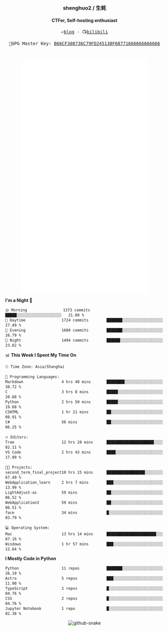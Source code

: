 <h3 align="center"> shenghuo2 / 生蚝 </h3>
<h4 align="center" >CTFer, Self-hosting enthusiast</h3>


<p align="center">
  <samp>
    ✍️<a href="https://blog.shenghuo2.top/">blog</a> -
    📺<a href="https://space.bilibili.com/85894935">bilibili</a>
  </samp>
</p>
<p align="center">
  <samp>
     🔐GPG Master Key: <a align="center" href="https://github.com/shenghuo2.gpg">B66CF308736C79FD245138F68771666666666666</a>
  </samp>
</p>
<br>
<p align="center">
  <a href="https://github.com/shenghuo2">
    <img width="400" align="top" src="https://github.com/shenghuo2/shenghuo2/blob/main/metrics.left.svg" />
  </a>
  <a href="https://github.com/shenghuo2">
    <img width="400" align="top" src="https://github.com/shenghuo2/shenghuo2/blob/main/metrics.right.svg" />
  </a>
</p>


<!--START_SECTION:waka-->
**I'm a Night 🦉** 

```text
🌞 Morning                1373 commits        █████░░░░░░░░░░░░░░░░░░░░   21.89 % 
🌆 Daytime                1724 commits        ███████░░░░░░░░░░░░░░░░░░   27.49 % 
🌃 Evening                1680 commits        ███████░░░░░░░░░░░░░░░░░░   26.79 % 
🌙 Night                  1494 commits        ██████░░░░░░░░░░░░░░░░░░░   23.82 % 
```


📊 **This Week I Spent My Time On** 

```text
🕑︎ Time Zone: Asia/Shanghai

💬 Programming Languages: 
Markdown                 4 hrs 40 mins       ████████░░░░░░░░░░░░░░░░░   30.72 % 
C                        3 hrs 8 mins        █████░░░░░░░░░░░░░░░░░░░░   20.68 % 
Python                   2 hrs 59 mins       █████░░░░░░░░░░░░░░░░░░░░   19.68 % 
CSHTML                   1 hr 21 mins        ██░░░░░░░░░░░░░░░░░░░░░░░   08.91 % 
C#                       56 mins             ██░░░░░░░░░░░░░░░░░░░░░░░   06.25 % 

🔥 Editors: 
Trae                     12 hrs 28 mins      █████████████████████░░░░   82.11 % 
VS Code                  2 hrs 43 mins       ████░░░░░░░░░░░░░░░░░░░░░   17.89 % 

🐱‍💻 Projects: 
second_term_final_project10 hrs 15 mins      █████████████████░░░░░░░░   67.49 % 
WebApplication_learn     2 hrs 7 mins        ███░░░░░░░░░░░░░░░░░░░░░░   13.99 % 
LightAdjust-as           59 mins             ██░░░░░░░░░░░░░░░░░░░░░░░   06.52 % 
WebApplication3          59 mins             ██░░░░░░░░░░░░░░░░░░░░░░░   06.51 % 
face                     34 mins             █░░░░░░░░░░░░░░░░░░░░░░░░   03.79 % 

💻 Operating System: 
Mac                      13 hrs 14 mins      ██████████████████████░░░   87.16 % 
Windows                  1 hr 57 mins        ███░░░░░░░░░░░░░░░░░░░░░░   12.84 % 
```

**I Mostly Code in Python** 

```text
Python                   11 repos            ███████░░░░░░░░░░░░░░░░░░   26.19 % 
Astro                    5 repos             ███░░░░░░░░░░░░░░░░░░░░░░   11.90 % 
TypeScript               2 repos             █░░░░░░░░░░░░░░░░░░░░░░░░   04.76 % 
CSS                      2 repos             █░░░░░░░░░░░░░░░░░░░░░░░░   04.76 % 
Jupyter Notebook         1 repo              █░░░░░░░░░░░░░░░░░░░░░░░░   02.38 % 
```




<!--END_SECTION:waka-->


<div align="center">
  <picture>
    <source media="(prefers-color-scheme: dark)" srcset="https://gist.githubusercontent.com/shenghuo2/bfce20b14ab0484cef03bae6e60e0b3a/raw/github-snake-dark.svg" />
    <source media="(prefers-color-scheme: light)" srcset="https://gist.githubusercontent.com/shenghuo2/bfce20b14ab0484cef03bae6e60e0b3a/raw/github-snake.svg" />
    <img alt="github-snake" src="https://gist.githubusercontent.com/shenghuo2/bfce20b14ab0484cef03bae6e60e0b3a/raw/github-snake.svg" />
  </picture>
</div>

<!--
**shenghuo2/shenghuo2** is a ✨ _special_ ✨ repository because its `README.md` (this file) appears on your GitHub profile.

Here are some ideas to get you started:

- 🔭 I’m currently working on ...
- 🌱 I’m currently learning ...
- 👯 I’m looking to collaborate on ...
- 🤔 I’m looking for help with ...
- 💬 Ask me about ...
- 📫 How to reach me: ...
- 😄 Pronouns: ...
- ⚡ Fun fact: ...
-->
